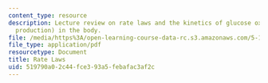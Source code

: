 ```yaml
---
content_type: resource
description: Lecture review on rate laws and the kinetics of glucose oxidation (energy
  production) in the body.
file: /media/https%3A/open-learning-course-data-rc.s3.amazonaws.com/5-111-principles-of-chemical-science-fall-2008/519790a02c44fce393a5febafac3af2c_bioex_lect31.pdf
file_type: application/pdf
resourcetype: Document
title: Rate Laws
uid: 519790a0-2c44-fce3-93a5-febafac3af2c
---
```

